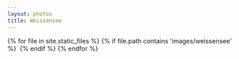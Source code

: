 ```yaml
---
layout: photos
title: Weissensee
---
```


<div class="gallery">
  {% for file in site.static_files %}
    {% if file.path contains 'images/weissensee' %}
        <img src="/img/blank.png" alt="" data-echo="{{ file.path }}">
    {% endif %}
 {% endfor %}
</div>